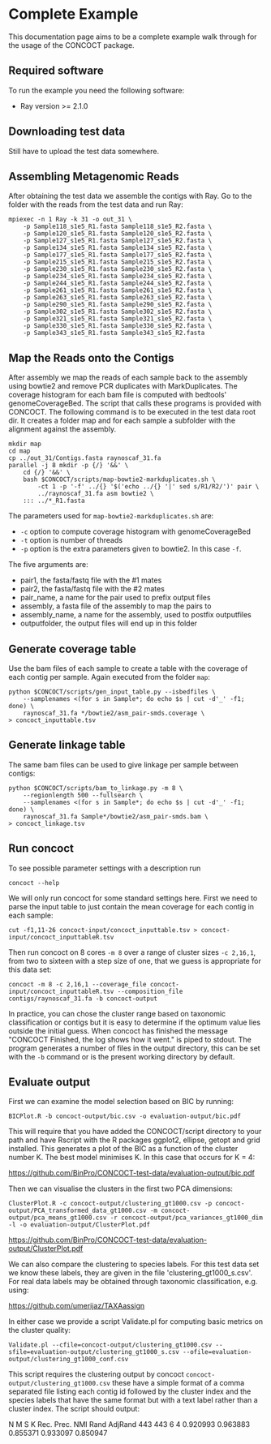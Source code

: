 Complete Example
================
This documentation page aims to be a complete example walk through for the usage of the CONCOCT package.


Required software
----------------------
To run the example you need the following software:
* Ray version >= 2.1.0

Downloading test data
-----------------------
Still have to upload the test data somewhere.

Assembling Metagenomic Reads
----------------------------
After obtaining the test data we assemble the contigs with Ray.
Go to the folder with the reads from the test data and run Ray:

    mpiexec -n 1 Ray -k 31 -o out_31 \
        -p Sample118_s1e5_R1.fasta Sample118_s1e5_R2.fasta \
        -p Sample120_s1e5_R1.fasta Sample120_s1e5_R2.fasta \
        -p Sample127_s1e5_R1.fasta Sample127_s1e5_R2.fasta \
        -p Sample134_s1e5_R1.fasta Sample134_s1e5_R2.fasta \
        -p Sample177_s1e5_R1.fasta Sample177_s1e5_R2.fasta \
        -p Sample215_s1e5_R1.fasta Sample215_s1e5_R2.fasta \
        -p Sample230_s1e5_R1.fasta Sample230_s1e5_R2.fasta \
        -p Sample234_s1e5_R1.fasta Sample234_s1e5_R2.fasta \
        -p Sample244_s1e5_R1.fasta Sample244_s1e5_R2.fasta \
        -p Sample261_s1e5_R1.fasta Sample261_s1e5_R2.fasta \
        -p Sample263_s1e5_R1.fasta Sample263_s1e5_R2.fasta \
        -p Sample290_s1e5_R1.fasta Sample290_s1e5_R2.fasta \
        -p Sample302_s1e5_R1.fasta Sample302_s1e5_R2.fasta \
        -p Sample321_s1e5_R1.fasta Sample321_s1e5_R2.fasta \
        -p Sample330_s1e5_R1.fasta Sample330_s1e5_R2.fasta \
        -p Sample343_s1e5_R1.fasta Sample343_s1e5_R2.fasta

Map the Reads onto the Contigs
------------------------------
After assembly we map the reads of each sample back to the assembly using bowtie2 and remove PCR duplicates with MarkDuplicates. The coverage histogram for each bam file is computed with bedtools' genomeCoverageBed. The script that calls these programs is provided with CONCOCT. The following command is to be executed in the test data root dir. It creates a folder map and for each sample a subfolder with the alignment against the assembly.

    mkdir map
    cd map
    cp ../out_31/Contigs.fasta raynoscaf_31.fa
    parallel -j 8 mkdir -p {/} '&&' \
        cd {/} '&&' \
        bash $CONCOCT/scripts/map-bowtie2-markduplicates.sh \
            -ct 1 -p '-f' ../{} '$('echo ../{} '|' sed s/R1/R2/')' pair \
            ../raynoscaf_31.fa asm bowtie2 \
        ::: ../*_R1.fasta

The parameters used for `map-bowtie2-markduplicates.sh` are:

* `-c` option to compute coverage histogram with genomeCoverageBed
* `-t` option is number of threads
* `-p` option is the extra parameters given to bowtie2. In this case `-f`.

The five arguments are:
* pair1, the fasta/fastq file with the #1 mates
* pair2, the fasta/fastq file with the #2 mates
* pair_name, a name for the pair used to prefix output files
* assembly, a fasta file of the assembly to map the pairs to
* assembly_name, a name for the assembly, used to postfix outputfiles
* outputfolder, the output files will end up in this folder

Generate coverage table
------------------------
Use the bam files of each sample to create a table with the coverage of each contig per sample. Again executed from the folder `map`:

    python $CONCOCT/scripts/gen_input_table.py --isbedfiles \
        --samplenames <(for s in Sample*; do echo $s | cut -d'_' -f1; done) \
        raynoscaf_31.fa */bowtie2/asm_pair-smds.coverage \
    > concoct_inputtable.tsv

Generate linkage table
------------------------
The same bam files can be used to give linkage per sample between contigs:

    python $CONCOCT/scripts/bam_to_linkage.py -m 8 \
        --regionlength 500 --fullsearch \
        --samplenames <(for s in Sample*; do echo $s | cut -d'_' -f1; done) \
        raynoscaf_31.fa Sample*/bowtie2/asm_pair-smds.bam \
    > concoct_linkage.tsv

Run concoct
-----------
To see possible parameter settings with a description run

    concoct --help

We will only run concoct for some standard settings here. First we need to parse the input table to just contain the mean coverage for each contig in each sample:

    cut -f1,11-26 concoct-input/concoct_inputtable.tsv > concoct-input/concoct_inputtableR.tsv

Then run concoct on 8 cores `-m 8` over a range of cluster sizes `-c 2,16,1`, from two to sixteen with a step size of one, that we guess is appropriate for this data set:

    concoct -m 8 -c 2,16,1 --coverage_file concoct-input/concoct_inputtableR.tsv --composition_file contigs/raynoscaf_31.fa -b concoct-output

In practice, you can chose the cluster range based on taxonomic classification or contigs but it is easy to determine if the optimum value lies outside the initial guess. When concoct has finished the message "CONCOCT Finished, the log shows how it went." is piped to stdout. The program generates a number of files in the output directory, this can be set with the `-b` command or is the present working directory by default. 

Evaluate output
---------------

First we can examine the model selection based on BIC by running:

    BICPlot.R -b concoct-output/bic.csv -o evaluation-output/bic.pdf

This will require that you have added the CONCOCT/script directory to your path and have Rscript with the R packages ggplot2, ellipse, getopt and grid installed. This generates a plot of the BIC as a function of the cluster number K. The best model minimises K. In this case that occurs for K = 4:

<https://github.com/BinPro/CONCOCT-test-data/evaluation-output/bic.pdf>

Then we can visualise the clusters in the first two PCA dimensions:

    ClusterPlot.R -c concoct-output/clustering_gt1000.csv -p concoct-output/PCA_transformed_data_gt1000.csv -m concoct-output/pca_means_gt1000.csv -r concoct-output/pca_variances_gt1000_dim -l -o evaluation-output/ClusterPlot.pdf

<https://github.com/BinPro/CONCOCT-test-data/evaluation-output/ClusterPlot.pdf>

We can also compare the clustering to species labels. For this test data set we know these labels, they are given in the file 'clustering_gt1000_s.csv'. For real data labels may be obtained through taxonomic classification, e.g. using:

<https://github.com/umerijaz/TAXAassign>

In either case we provide a script Validate.pl for computing basic metrics on the cluster quality:

    Validate.pl --cfile=concoct-output/clustering_gt1000.csv --sfile=evaluation-output/clustering_gt1000_s.csv --ofile=evaluation-output/clustering_gt1000_conf.csv

This script requires the clustering output by concoct `concoct-output/clustering_gt1000.csv` these have a simple format of a comma separated file listing each contig id followed by the cluster index and the species labels that have the same format but with a text label rather than a cluster index. The script should output:

N	M	S	K	Rec.	Prec.	NMI	Rand	AdjRand
443	443	6	4	0.920993	0.963883	0.855371	0.933097	0.850947

 


